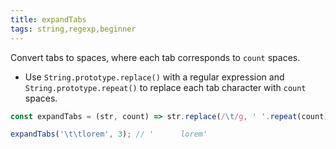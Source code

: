 ```yaml
---
title: expandTabs
tags: string,regexp,beginner
---
```


Convert tabs to spaces, where each tab corresponds to `count` spaces.

- Use `String.prototype.replace()` with a regular expression and `String.prototype.repeat()` to replace each tab character with `count` spaces.

```js
const expandTabs = (str, count) => str.replace(/\t/g, ' '.repeat(count));
```

```js
expandTabs('\t\tlorem', 3); // '      lorem'
```
